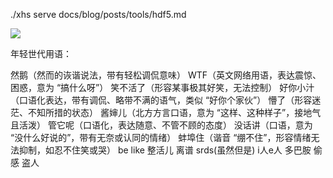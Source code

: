 ./xhs serve docs/blog/posts/tools/hdf5.md

![](https://images.jieyu.ai/images/hot/course/factor-ml/promotion.png)

年轻世代用语：

然鹅（然而的诙谐说法，带有轻松调侃意味）
WTF（英文网络用语，表达震惊、困惑，意为 “搞什么呀”）
笑不活了（形容某事极其好笑，无法控制）
好你小汁（口语化表达，带有调侃、略带不满的语气，类似 “好你个家伙”）
懵了（形容迷茫、不知所措的状态）
酱婶儿（北方方言口语，意为 “这样、这种样子”，接地气且活泼）
管它呢（口语化，表达随意、不管不顾的态度）
没话讲（口语，意为 “没什么好说的”，带有无奈或认同的情绪）
蚌埠住（谐音 “绷不住”，形容情绪无法抑制，如忍不住笑或哭）
be like
整活儿
离谱
srds(虽然但是)
i人e人
多巴胺
偷感
盗人
